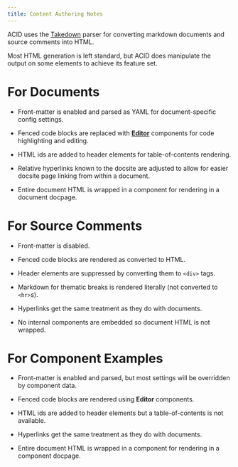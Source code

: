 ```yaml
---
title: Content Authoring Notes
---
```



ACID uses the [Takedown](https://www.npmjs.com/package/takedown) parser for converting markdown documents and source comments into HTML.  

Most HTML generation is left standard, but ACID does manipulate the output on some elements to achieve its feature set.


# For Documents

- Front-matter is enabled and parsed as YAML for document-specific config settings.

- Fenced code blocks are replaced with [**Editor**](component/cobe-editor) components for code highlighting and editing.

- HTML ids are added to header elements for table-of-contents rendering.

- Relative hyperlinks known to the docsite are adjusted to allow for easier docsite page linking from within a document.

- Entire document HTML is wrapped in a component for rendering in a document docpage.


# For Source Comments

- Front-matter is disabled.

- Fenced code blocks are rendered as converted to HTML.

- Header elements are suppressed by converting them to `<div>` tags.

- Markdown for thematic breaks is rendered literally (not converted to `<hr>`s).

- Hyperlinks get the same treatment as they do with documents.

- No internal components are embedded so document HTML is not wrapped.


# For Component Examples

- Front-matter is enabled and parsed, but most settings will be overridden by component data.

- Fenced code blocks are rendered using **Editor** components.

- HTML ids are added to header elements but a table-of-contents is not available.

- Hyperlinks get the same treatment as they do with documents.

- Entire document HTML is wrapped in a component for rendering in a component docpage.
